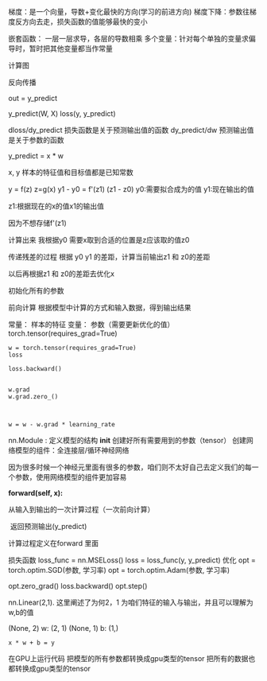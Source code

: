 梯度：是一个向量，导数+变化最快的方向(学习的前进方向)
  梯度下降：参数往梯度反方向去走，损失函数的值能够最快的变小




嵌套函数： 一层一层求导，各层的导数相乘
多个变量：针对每个单独的变量求偏导时，暂时把其他变量都当作常量


计算图

反向传播



 out = y_predict

 y_predict(W, X)
 loss(y, y_predict)

 dloss/dy_predict
损失函数是关于预测输出值的函数
 dy_predict/dw
 预测输出值是关于参数的函数


 y_predict = x * w

 x, y  样本的特征值和目标值都是已知常数



y = f(z)
z=g(x)
y1 - y0  = f'(z1) (z1 - z0)
y0:需要拟合成为的值
y1:现在输出的值

z1:根据现在的x的值x1的输出值

因为不想存储f'(z1)

计算出来 我根据y0 需要x取到合适的位置是z应该取的值z0


传递残差的过程  根据 y0  y1 的差距，计算当前输出z1 和 z0的差距

以后再根据z1 和 z0的差距去优化x



初始化所有的参数

前向计算
  根据模型中计算的方式和输入数据，得到输出结果

  常量： 样本的特征
  变量： 参数（需要更新优化的值）
    torch.tensor(requires_grad=True)


    w = torch.tensor(requires_grad=True)
    loss
    
    loss.backward()


    w.grad
    w.grad.zero_()



    w = w - w.grad * learning_rate

nn.Module :
  定义模型的结构
  __init__
    创建好所有需要用到的参数（tensor）
    创建网络模型的组件：全连接层/循环神经网络

   因为很多时候一个神经元里面有很多的参数，咱们则不太好自己去定义我们的每一个参数，使用网络模型的组件更加容易

  **forward(self, x):**

  从输入到输出的一次计算过程（一次前向计算）

​    返回预测输出(y_predict)

计算过程定义在forward 里面

损失函数
loss_func = nn.MSELoss()
loss = loss_func(y, y_predict)
优化
opt = torch.optim.SGD(参数, 学习率)
opt = torch.optim.Adam(参数, 学习率)

opt.zero_grad()
loss.backward()
opt.step()


nn.Linear(2,1).  这里阐述了为何2，1 为咱们特征的输入与输出，并且可以理解为w,b的值

(None, 2)  w: (2, 1)   (None, 1)
             b: (1,)

    x * w + b = y



在GPU上运行代码
  把模型的所有参数都转换成gpu类型的tensor
  把所有的数据也都转换成gpu类型的tensor
